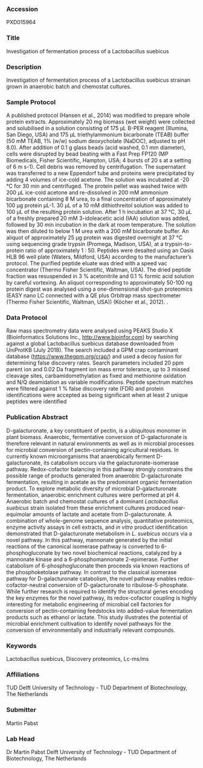 ### Accession
PXD015964

### Title
Investigation of fermentation process of a Lactobacillus suebicus

### Description
Investigation of fermentation process of a Lactobacillus suebicus strainan grown in anaerobic batch and chemostat cultures.

### Sample Protocol
A published protocol (Hansen et al., 2014) was modified to prepare whole protein extracts. Approximately 20 mg biomass (wet weight) were collected and solubilised in a solution consisting of 175 µL B-PER reagent (Illumina, San Diego, USA) and 175 µL triethylammonium bicarbonate (TEAB) buffer (50 mM TEAB, 1% (w/w) sodium deoxycholate (NaDOC), adjusted to pH 8.0). After addition of 0.1 g glass beads (acid washed, 0.1 mm diameter), cells were disrupted by bead beating with a Fast Prep FP120 (MP Biomedicals, Fisher Scientific, Hampton, USA; 4 bursts of 20 s at a setting of 6 m s-1). Cell debris was removed by centrifugation. The supernatant was transferred to a new Eppendorf tube and proteins were precipitated by adding 4 volumes of ice-cold acetone. The solution was incubated at -20 °C for 30 min and centrifuged. The protein pellet was washed twice with 200 µL ice-cold acetone and re-dissolved in 200 mM ammonium bicarbonate containing 8 M urea, to a final concentration of approximately 100 µg protein µL-1. 30 µL of a 10 mM dithiothreitol solution was added to 100 µL of the resulting protein solution. After 1 h incubation at 37 °C, 30 µL of a freshly prepared 20 mM 3-idoleacetic acid (IAA) solution was added, followed by 30 min incubation in the dark at room temperature. The solution was then diluted to below 1 M urea with a 200 mM bicarbonate buffer. An aliquot of approximately 25 µg protein was digested overnight at 37 °C using sequencing grade trypsin (Promega, Madison, USA), at a trypsin-to-protein ratio of approximately 1 : 50. Peptides were desalted using an Oasis HLB 96 well plate (Waters, Mildford, USA) according to the manufacturer’s protocol. The purified peptide eluate was dried with a speed vac concentrator (Thermo Fisher Scientific, Waltman, USA). The dried peptide fraction was resuspended in 3 % acetonitrile and 0.1 % formic acid solution by careful vortexing. An aliquot corresponding to approximately 50-100 ng protein digest was analysed using a one-dimensional shot-gun proteomics (EASY nano LC connected with a QE plus Orbitrap mass spectrometer (Thermo Fisher Scientific, Waltman, USA)) (Köcher et al., 2012). .

### Data Protocol
Raw mass spectrometry data were analysed using PEAKS Studio X (Bioinformatics Solutions Inc., http://www.bioinfor.com) by searching against a global Lactobacillus suebicus database downloaded from UniProtKB (July 2018). The search included a GPM crap contaminant database (https://www.thegpm.org/crap/) and used a decoy fusion for determining false discovery rates. Search parameters included 20 ppm parent ion and 0.02 Da fragment ion mass error tolerance, up to 3 missed cleavage sites, carbamidomethylation as fixed and methionine oxidation and N/Q deamidation as variable modifications. Peptide spectrum matches were filtered against 1 % false discovery rate (FDR) and protein identifications were accepted as being significant when at least 2 unique peptides were identified

### Publication Abstract
D-galacturonate, a key constituent of pectin, is a ubiquitous monomer in plant biomass. Anaerobic, fermentative conversion of D-galacturonate is therefore relevant in natural environments as well as in microbial processes for microbial conversion of pectin-containing agricultural residues. In currently known microorganisms that anaerobically ferment D-galacturonate, its catabolism occurs via the galacturonate-isomerase pathway. Redox-cofactor balancing in this pathway strongly constrains the possible range of products generated from anaerobic D-galacturonate fermentation, resulting in acetate as the predominant organic fermentation product. To explore metabolic diversity of microbial D-galacturonate fermentation, anaerobic enrichment cultures were performed at pH 4. Anaerobic batch and chemostat cultures of a dominant <i>Lactobacillus suebicus</i> strain isolated from these enrichment cultures produced near-equimolar amounts of lactate and acetate from D-galacturonate. A combination of whole-genome sequence analysis, quantitative proteomics, enzyme activity assays in cell extracts, and <i>in vitro</i> product identification demonstrated that D-galacturonate metabolism in <i>L. suebicus</i> occurs via a novel pathway. In this pathway, mannonate generated by the initial reactions of the canonical isomerase pathway is converted to 6-phosphogluconate by two novel biochemical reactions, catalyzed by a mannonate kinase and a 6-phosphomannonate 2-epimerase. Further catabolism of 6-phosphogluconate then proceeds via known reactions of the phosphoketolase pathway. In contrast to the classical isomerase pathway for D-galacturonate catabolism, the novel pathway enables redox-cofactor-neutral conversion of D-galacturonate to ribulose-5-phosphate. While further research is required to identify the structural genes encoding the key enzymes for the novel pathway, its redox-cofactor coupling is highly interesting for metabolic engineering of microbial cell factories for conversion of pectin-containing feedstocks into added-value fermentation products such as ethanol or lactate. This study illustrates the potential of microbial enrichment cultivation to identify novel pathways for the conversion of environmentally and industrially relevant compounds.

### Keywords
Lactobacillus suebicus, Discovery proteomics, Lc-ms/ms

### Affiliations
TUD
Delft University of Technology - TUD Department of Biotechnology, The Netherlands

### Submitter
Martin Pabst

### Lab Head
Dr Martin Pabst
Delft University of Technology - TUD Department of Biotechnology, The Netherlands


